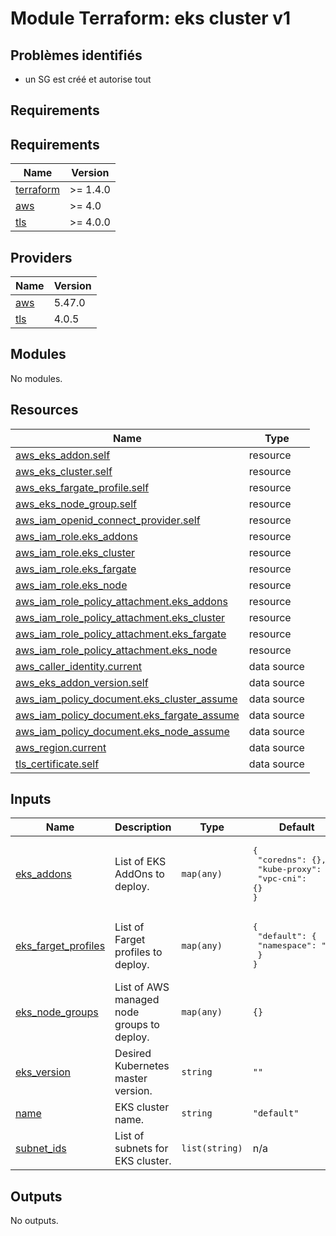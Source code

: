 # Module Terraform: eks cluster v1

## Problèmes identifiés

- un SG est créé et autorise tout

## Requirements
<!-- BEGINNING OF PRE-COMMIT-TERRAFORM DOCS HOOK -->
## Requirements

| Name | Version |
|------|---------|
| <a name="requirement_terraform"></a> [terraform](#requirement\_terraform) | >= 1.4.0 |
| <a name="requirement_aws"></a> [aws](#requirement\_aws) | >= 4.0 |
| <a name="requirement_tls"></a> [tls](#requirement\_tls) | >= 4.0.0 |

## Providers

| Name | Version |
|------|---------|
| <a name="provider_aws"></a> [aws](#provider\_aws) | 5.47.0 |
| <a name="provider_tls"></a> [tls](#provider\_tls) | 4.0.5 |

## Modules

No modules.

## Resources

| Name | Type |
|------|------|
| [aws_eks_addon.self](https://registry.terraform.io/providers/hashicorp/aws/latest/docs/resources/eks_addon) | resource |
| [aws_eks_cluster.self](https://registry.terraform.io/providers/hashicorp/aws/latest/docs/resources/eks_cluster) | resource |
| [aws_eks_fargate_profile.self](https://registry.terraform.io/providers/hashicorp/aws/latest/docs/resources/eks_fargate_profile) | resource |
| [aws_eks_node_group.self](https://registry.terraform.io/providers/hashicorp/aws/latest/docs/resources/eks_node_group) | resource |
| [aws_iam_openid_connect_provider.self](https://registry.terraform.io/providers/hashicorp/aws/latest/docs/resources/iam_openid_connect_provider) | resource |
| [aws_iam_role.eks_addons](https://registry.terraform.io/providers/hashicorp/aws/latest/docs/resources/iam_role) | resource |
| [aws_iam_role.eks_cluster](https://registry.terraform.io/providers/hashicorp/aws/latest/docs/resources/iam_role) | resource |
| [aws_iam_role.eks_fargate](https://registry.terraform.io/providers/hashicorp/aws/latest/docs/resources/iam_role) | resource |
| [aws_iam_role.eks_node](https://registry.terraform.io/providers/hashicorp/aws/latest/docs/resources/iam_role) | resource |
| [aws_iam_role_policy_attachment.eks_addons](https://registry.terraform.io/providers/hashicorp/aws/latest/docs/resources/iam_role_policy_attachment) | resource |
| [aws_iam_role_policy_attachment.eks_cluster](https://registry.terraform.io/providers/hashicorp/aws/latest/docs/resources/iam_role_policy_attachment) | resource |
| [aws_iam_role_policy_attachment.eks_fargate](https://registry.terraform.io/providers/hashicorp/aws/latest/docs/resources/iam_role_policy_attachment) | resource |
| [aws_iam_role_policy_attachment.eks_node](https://registry.terraform.io/providers/hashicorp/aws/latest/docs/resources/iam_role_policy_attachment) | resource |
| [aws_caller_identity.current](https://registry.terraform.io/providers/hashicorp/aws/latest/docs/data-sources/caller_identity) | data source |
| [aws_eks_addon_version.self](https://registry.terraform.io/providers/hashicorp/aws/latest/docs/data-sources/eks_addon_version) | data source |
| [aws_iam_policy_document.eks_cluster_assume](https://registry.terraform.io/providers/hashicorp/aws/latest/docs/data-sources/iam_policy_document) | data source |
| [aws_iam_policy_document.eks_fargate_assume](https://registry.terraform.io/providers/hashicorp/aws/latest/docs/data-sources/iam_policy_document) | data source |
| [aws_iam_policy_document.eks_node_assume](https://registry.terraform.io/providers/hashicorp/aws/latest/docs/data-sources/iam_policy_document) | data source |
| [aws_region.current](https://registry.terraform.io/providers/hashicorp/aws/latest/docs/data-sources/region) | data source |
| [tls_certificate.self](https://registry.terraform.io/providers/hashicorp/tls/latest/docs/data-sources/certificate) | data source |

## Inputs

| Name | Description | Type | Default | Required |
|------|-------------|------|---------|:--------:|
| <a name="input_eks_addons"></a> [eks\_addons](#input\_eks\_addons) | List of EKS AddOns to deploy. | `map(any)` | <pre>{<br>  "coredns": {},<br>  "kube-proxy": {},<br>  "vpc-cni": {}<br>}</pre> | no |
| <a name="input_eks_farget_profiles"></a> [eks\_farget\_profiles](#input\_eks\_farget\_profiles) | List of Farget profiles to deploy. | `map(any)` | <pre>{<br>  "default": {<br>    "namespace": "*"<br>  }<br>}</pre> | no |
| <a name="input_eks_node_groups"></a> [eks\_node\_groups](#input\_eks\_node\_groups) | List of AWS managed node groups to deploy. | `map(any)` | `{}` | no |
| <a name="input_eks_version"></a> [eks\_version](#input\_eks\_version) | Desired Kubernetes master version. | `string` | `""` | no |
| <a name="input_name"></a> [name](#input\_name) | EKS cluster name. | `string` | `"default"` | no |
| <a name="input_subnet_ids"></a> [subnet\_ids](#input\_subnet\_ids) | List of subnets for EKS cluster. | `list(string)` | n/a | yes |

## Outputs

No outputs.
<!-- END OF PRE-COMMIT-TERRAFORM DOCS HOOK -->
